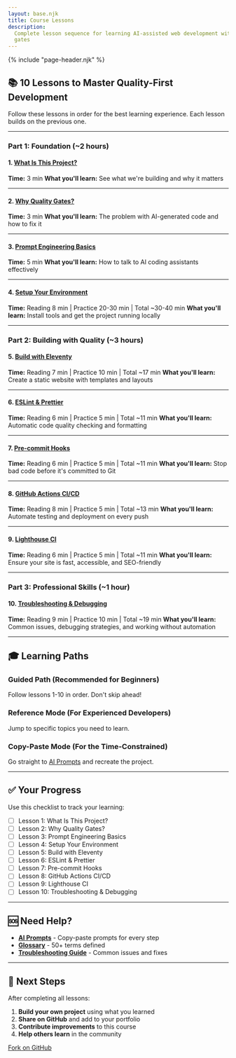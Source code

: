 ```yaml
---
layout: base.njk
title: Course Lessons
description:
  Complete lesson sequence for learning AI-assisted web development with quality
  gates
---
```


{% include "page-header.njk" %}

<div class="content">

## 📚 10 Lessons to Master Quality-First Development

Follow these lessons in order for the best learning experience. Each lesson
builds on the previous one.

---

### **Part 1: Foundation** (~2 hours)

<div class="lesson-list">

#### 1. [What Is This Project?](https://github.com/kaw393939/is117_ai_test_practice/blob/main/docs/lessons/01-what-is-this.md)

**Time:** 3 min **What you'll learn:** See what we're building and why it
matters

---

#### 2. [Why Quality Gates?](https://github.com/kaw393939/is117_ai_test_practice/blob/main/docs/lessons/02-why-quality-gates.md)

**Time:** 3 min **What you'll learn:** The problem with AI-generated code and
how to fix it

---

#### 3. [Prompt Engineering Basics](https://github.com/kaw393939/is117_ai_test_practice/blob/main/docs/lessons/03-prompt-engineering-basics.md)

**Time:** 5 min **What you'll learn:** How to talk to AI coding assistants
effectively

---

#### 4. [Setup Your Environment](https://github.com/kaw393939/is117_ai_test_practice/blob/main/docs/lessons/04-setup-your-environment.md)

**Time:** Reading 8 min | Practice 20-30 min | Total ~30-40 min **What you'll
learn:** Install tools and get the project running locally

</div>

---

### **Part 2: Building with Quality** (~3 hours)

<div class="lesson-list">

#### 5. [Build with Eleventy](https://github.com/kaw393939/is117_ai_test_practice/blob/main/docs/lessons/05-build-with-eleventy.md)

**Time:** Reading 7 min | Practice 10 min | Total ~17 min **What you'll learn:**
Create a static website with templates and layouts

---

#### 6. [ESLint & Prettier](https://github.com/kaw393939/is117_ai_test_practice/blob/main/docs/lessons/06-eslint-prettier.md)

**Time:** Reading 6 min | Practice 5 min | Total ~11 min **What you'll learn:**
Automatic code quality checking and formatting

---

#### 7. [Pre-commit Hooks](https://github.com/kaw393939/is117_ai_test_practice/blob/main/docs/lessons/07-pre-commit-hooks.md)

**Time:** Reading 6 min | Practice 5 min | Total ~11 min **What you'll learn:**
Stop bad code before it's committed to Git

---

#### 8. [GitHub Actions CI/CD](https://github.com/kaw393939/is117_ai_test_practice/blob/main/docs/lessons/08-github-actions.md)

**Time:** Reading 8 min | Practice 5 min | Total ~13 min **What you'll learn:**
Automate testing and deployment on every push

---

#### 9. [Lighthouse CI](https://github.com/kaw393939/is117_ai_test_practice/blob/main/docs/lessons/09-lighthouse-ci.md)

**Time:** Reading 6 min | Practice 5 min | Total ~11 min **What you'll learn:**
Ensure your site is fast, accessible, and SEO-friendly

</div>

---

### **Part 3: Professional Skills** (~1 hour)

<div class="lesson-list">

#### 10. [Troubleshooting & Debugging](https://github.com/kaw393939/is117_ai_test_practice/blob/main/docs/lessons/10-troubleshooting.md)

**Time:** Reading 9 min | Practice 10 min | Total ~19 min **What you'll learn:**
Common issues, debugging strategies, and working without automation

</div>

---

## 🎓 Learning Paths

### Guided Path (Recommended for Beginners)

Follow lessons 1-10 in order. Don't skip ahead!

### Reference Mode (For Experienced Developers)

Jump to specific topics you need to learn.

### Copy-Paste Mode (For the Time-Constrained)

Go straight to [AI Prompts](/is117_ai_test_practice/resources/#prompts) and
recreate the project.

---

## ✅ Your Progress

Use this checklist to track your learning:

- [ ] Lesson 1: What Is This Project?
- [ ] Lesson 2: Why Quality Gates?
- [ ] Lesson 3: Prompt Engineering Basics
- [ ] Lesson 4: Setup Your Environment
- [ ] Lesson 5: Build with Eleventy
- [ ] Lesson 6: ESLint & Prettier
- [ ] Lesson 7: Pre-commit Hooks
- [ ] Lesson 8: GitHub Actions CI/CD
- [ ] Lesson 9: Lighthouse CI
- [ ] Lesson 10: Troubleshooting & Debugging

---

## 🆘 Need Help?

- **[AI Prompts](/is117_ai_test_practice/resources/#prompts)** - Copy-paste
  prompts for every step
- **[Glossary](https://github.com/kaw393939/is117_ai_test_practice/blob/main/docs/reference/glossary.md)** -
  50+ terms defined
- **[Troubleshooting Guide](https://github.com/kaw393939/is117_ai_test_practice/blob/main/docs/lessons/10-troubleshooting.md)** -
  Common issues and fixes

---

## 🚀 Next Steps

After completing all lessons:

1. **Build your own project** using what you learned
2. **Share on GitHub** and add to your portfolio
3. **Contribute improvements** to this course
4. **Help others learn** in the community

<p class="cta-box">
  <a href="https://github.com/kaw393939/is117_ai_test_practice" class="btn btn-primary">Fork on GitHub</a>
</p>

</div>

